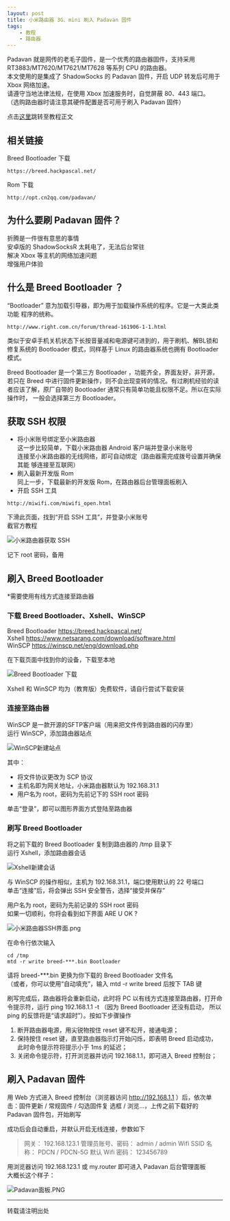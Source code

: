 ```yaml
---
layout: post
title: 小米路由器 3G、mini 刷入 Padavan 固件
tags:
    - 教程
    - 路由器
---
```


Padavan 就是网传的老毛子固件，是一个优秀的路由器固件，支持采用 RT3883/MT7620/MT7621/MT7628 等系列 CPU 的路由器。  
本文使用的是集成了 ShadowSocks 的 Padavan 固件，开启 UDP 转发后可用于 Xbox 网络加速。  
请遵守当地法律法规，在使用 Xbox 加速服务时，自觉屏蔽 80、443 端口。  
（选购路由器时请注意其硬件配置是否可用于刷入 Padavan 固件）

点击[这里](#获取-ssh-权限)跳转至教程正文

## 相关链接
Breed Bootloader 下载
````
https://breed.hackpascal.net/
````
Rom 下载
````
http://opt.cn2qq.com/padavan/
````



## 为什么要刷 Padavan 固件？

折腾是一件很有意思的事情  
安卓版的 ShadowSocksR 太耗电了，无法后台常驻  
解决 Xbox 等主机的网络加速问题  
增强用户体验

## 什么是 Breed Bootloader ？
“Bootloader” 意为加载引导器，即为用于加载操作系统的程序。它是一大类此类功能 程序的统称。
````
http://www.right.com.cn/forum/thread-161906-1-1.html
````
类似于安卓手机关机状态下长按音量减和电源键可进到的，用于刷机、解BL锁和修复系统的 Bootloader 模式，同样基于 Linux 的路由器系统也拥有 Bootloader 模式。

Breed Bootloader 是一个第三方 Bootloader ，功能齐全，界面友好，非开源，若只在 Breed 中进行固件更新操作，则不会出现变砖的情况。有过刷机经验的读者应该了解，原厂自带的 Bootloader 通常只有简单功能且权限不足。所以在实际操作时， 一般会选择第三方 Bootloader。

## 获取 SSH 权限

- 将小米账号绑定至小米路由器  
这一步比较简单，下载小米路由器 Android 客户端并登录小米账号  
连接至小米路由器的无线网络，即可自动绑定（路由器需完成拨号设置并确保其能 够连接至互联网）
- 刷入最新开发版 Rom  
同上一步，下载最新的开发版 Rom，在路由器后台管理面板刷入
- 开启 SSH 工具
````
http://miwifi.com/miwifi_open.html
````
下滑此页面，找到“开启 SSH 工具”，并登录小米账号  
截官方教程

![小米路由器获取 SSH](/media/img/180907-1-小米路由器获取ssh.png)

记下 root 密码，备用

## 刷入 Breed Bootloader

*需要使用有线方式连接至路由器

### 下载 Breed Bootloader、Xshell、WinSCP

Breed Bootloader <https://breed.hackpascal.net/>  
Xshell <https://www.netsarang.com/download/software.html>  
WinSCP <https://winscp.net/eng/download.php>

在下载页面中找到你的设备，下载至本地

![Breed Bootloader 下载](/media/img/180907-2-breed-bootloader下载.png)

Xshell 和 WinSCP 均为（教育版）免费软件，请自行尝试下载安装

### 连接至路由器
WinSCP 是一款开源的SFTP客户端（用来把文件传到路由器的闪存里）  
运行 WinSCP，添加路由器站点

![WinSCP新建站点](/media/img/180907-3-winscp-新建站点.png)

其中：

- 将文件协议更改为 SCP 协议
- 主机名即为网关地址，小米路由器默认为 192.168.31.1
- 用户名为 root，密码为先前记下的 SSH root 密码

单击“登录”，即可以图形界面方式登陆至路由器

### 刷写 Breed Bootloader
将之前下载的 Breed Bootloader 复制到路由器的 /tmp 目录下  
运行 Xshell，添加路由器会话

![Xshell新建会话](media/img/180907-4-xshell-新建会话.png)

与 WinSCP 的操作相似，主机为 192.168.31.1，端口使用默认的 22 号端口  
单击“连接”后，将会弹出 SSH 安全警告，选择“接受并保存”

用户名为 root，密码为先前记录的 SSH root 密码  
如果一切顺利，你将会看到如下界面 ARE U OK ?

![小米路由器SSH界面.png](media/img/180907-5-小米路由器ssh界面.png)

在命令行依次输入

````
cd /tmp
mtd -r write breed-***.bin Bootloader
````

请将 breed-***.bin 更换为你下载的 Breed Bootloader 文件名  
（或者，你可以使用“自动填充”，输入 mtd -r write breed 后按下 TAB 键

刷写完成后，路由器将会重新启动，此时将 PC 以有线方式连接至路由器，打开命 令提示符，运行 ping 192.168.1.1 -t （因为 Breed Bootloader 还没有启动， 所以 ping 的反馈将是“请求超时”）。按如下步骤操作
1. 断开路由器电源，用尖锐物按住 reset 键不松开，接通电源；
2. 保持按住 reset 键，直至路由器指示灯开始闪烁，即表明 Breed 启动成功， 此时命令提示符将提示小于 1ms 的延迟；
3. 关闭命令提示符，打开浏览器并访问 192.168.1.1，即可进入 Breed 控制台；

## 刷入 Padavan 固件
用 Web 方式进入 Breed 控制台（浏览器访问 http://192.168.1.1 ）后，依次单击：固件更新 / 常规固件 / 勾选固件复 选框 / 浏览…，上传之前下载好的 Padavan 固件包，开始刷写

成功后会自动重启，并默认开启无线连接，参数如下

> 网关： 192.168.123.1
> 管理员账号、密码： admin / admin
> Wifi SSID 名称： PDCN / PDCN-5G
> 默认 Wifi 密码： 123456789

用浏览器访问 192.168.123.1 或 my.router 即可进入 Padavan 后台管理面板  
大概长这个样子：

![Padavan面板.PNG](media/img/180907-6-padavan-面板.png)

-----
转载请注明出处